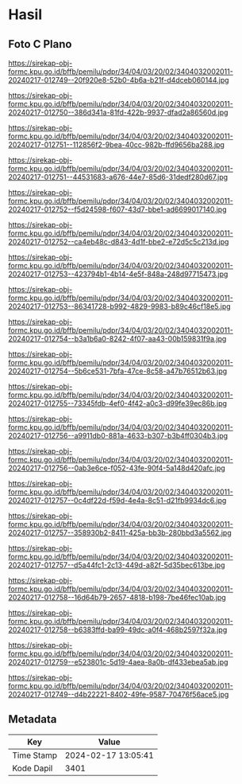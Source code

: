 # Hasil

## Foto C Plano

https://sirekap-obj-formc.kpu.go.id/bffb/pemilu/pdpr/34/04/03/20/02/3404032002011-20240217-012749--20f920e8-52b0-4b6a-b21f-d4dceb060144.jpg

https://sirekap-obj-formc.kpu.go.id/bffb/pemilu/pdpr/34/04/03/20/02/3404032002011-20240217-012750--386d341a-81fd-422b-9937-dfad2a86560d.jpg

https://sirekap-obj-formc.kpu.go.id/bffb/pemilu/pdpr/34/04/03/20/02/3404032002011-20240217-012751--112856f2-9bea-40cc-982b-ffd9656ba288.jpg

https://sirekap-obj-formc.kpu.go.id/bffb/pemilu/pdpr/34/04/03/20/02/3404032002011-20240217-012751--44531683-a676-44e7-85d6-31dedf280d67.jpg

https://sirekap-obj-formc.kpu.go.id/bffb/pemilu/pdpr/34/04/03/20/02/3404032002011-20240217-012752--f5d24598-f607-43d7-bbe1-ad6699017140.jpg

https://sirekap-obj-formc.kpu.go.id/bffb/pemilu/pdpr/34/04/03/20/02/3404032002011-20240217-012752--ca4eb48c-d843-4d1f-bbe2-e72d5c5c213d.jpg

https://sirekap-obj-formc.kpu.go.id/bffb/pemilu/pdpr/34/04/03/20/02/3404032002011-20240217-012753--423794b1-4b14-4e5f-848a-248d97715473.jpg

https://sirekap-obj-formc.kpu.go.id/bffb/pemilu/pdpr/34/04/03/20/02/3404032002011-20240217-012753--86341728-b992-4829-9983-b89c46cf18e5.jpg

https://sirekap-obj-formc.kpu.go.id/bffb/pemilu/pdpr/34/04/03/20/02/3404032002011-20240217-012754--b3a1b6a0-8242-4f07-aa43-00b159831f9a.jpg

https://sirekap-obj-formc.kpu.go.id/bffb/pemilu/pdpr/34/04/03/20/02/3404032002011-20240217-012754--5b6ce531-7bfa-47ce-8c58-a47b76512b63.jpg

https://sirekap-obj-formc.kpu.go.id/bffb/pemilu/pdpr/34/04/03/20/02/3404032002011-20240217-012755--73345fdb-4ef0-4f42-a0c3-d99fe39ec86b.jpg

https://sirekap-obj-formc.kpu.go.id/bffb/pemilu/pdpr/34/04/03/20/02/3404032002011-20240217-012756--a9911db0-881a-4633-b307-b3b4ff0304b3.jpg

https://sirekap-obj-formc.kpu.go.id/bffb/pemilu/pdpr/34/04/03/20/02/3404032002011-20240217-012756--0ab3e6ce-f052-43fe-90f4-5a148d420afc.jpg

https://sirekap-obj-formc.kpu.go.id/bffb/pemilu/pdpr/34/04/03/20/02/3404032002011-20240217-012757--0c4df22d-f59d-4e4a-8c51-d21fb9934dc6.jpg

https://sirekap-obj-formc.kpu.go.id/bffb/pemilu/pdpr/34/04/03/20/02/3404032002011-20240217-012757--358930b2-8411-425a-bb3b-280bbd3a5562.jpg

https://sirekap-obj-formc.kpu.go.id/bffb/pemilu/pdpr/34/04/03/20/02/3404032002011-20240217-012757--d5a44fc1-2c13-449d-a82f-5d35bec613be.jpg

https://sirekap-obj-formc.kpu.go.id/bffb/pemilu/pdpr/34/04/03/20/02/3404032002011-20240217-012758--16d64b79-2657-4818-b198-7be46fec10ab.jpg

https://sirekap-obj-formc.kpu.go.id/bffb/pemilu/pdpr/34/04/03/20/02/3404032002011-20240217-012758--b6383ffd-ba99-49dc-a0f4-468b2597f32a.jpg

https://sirekap-obj-formc.kpu.go.id/bffb/pemilu/pdpr/34/04/03/20/02/3404032002011-20240217-012759--e523801c-5d19-4aea-8a0b-df433ebea5ab.jpg

https://sirekap-obj-formc.kpu.go.id/bffb/pemilu/pdpr/34/04/03/20/02/3404032002011-20240217-012749--d4b22221-8402-49fe-9587-70476f56ace5.jpg


## Metadata

| Key        | Value               |
| ---------- | ------------------- |
| Time Stamp | 2024-02-17 13:05:41 |
| Kode Dapil | 3401                |



